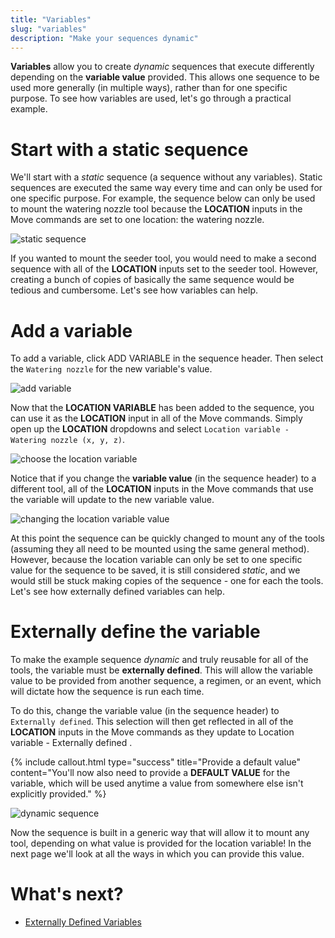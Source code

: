 ```yaml
---
title: "Variables"
slug: "variables"
description: "Make your sequences dynamic"
---
```


**Variables** allow you to create *dynamic* sequences that execute differently depending on the **variable value** provided. This allows one sequence to be used more generally (in multiple ways), rather than for one specific purpose. To see how variables are used, let's go through a practical example.

# Start with a static sequence

We'll start with a *static* sequence (a sequence without any variables). Static sequences are executed the same way every time and can only be used for one specific purpose. For example, the sequence below can only be used to mount the watering nozzle tool because the **LOCATION** inputs in the <span class="fb-step fb-move">Move</span> commands are set to one location: the watering nozzle.

![static sequence](_images/static_sequence.png)

If you wanted to mount the seeder tool, you would need to make a second sequence with all of the **LOCATION** inputs set to the seeder tool. However, creating a bunch of copies of basically the same sequence would be tedious and cumbersome. Let's see how variables can help.

# Add a variable

To add a variable, click <span class="fb-add-variable">ADD VARIABLE</span> in the sequence header. Then select the `Watering nozzle` for the new variable's value.

![add variable](_images/add_variable.gif)

Now that the **LOCATION VARIABLE** has been added to the sequence, you can use it as the **LOCATION** input in all of the <span class="fb-step fb-move">Move</span> commands. Simply open up the **LOCATION** dropdowns and select `Location variable - Watering nozzle (x, y, z)`.

![choose the location variable](_images/choose_variable.png)

Notice that if you change the **variable value** (in the sequence header) to a different tool, all of the **LOCATION** inputs in the <span class="fb-step fb-move">Move</span> commands that use the variable will update to the new variable value.

![changing the location variable value](_images/changing_variable_value.gif)

At this point the sequence can be quickly changed to mount any of the tools (assuming they all need to be mounted using the same general method). However, because the location variable can only be set to one specific value for the sequence to be saved, it is still considered _static_, and we would still be stuck making copies of the sequence - one for each the tools. Let's see how externally defined variables can help.

# Externally define the variable

To make the example sequence *dynamic* and truly reusable for all of the tools, the variable must be **externally defined**. This will allow the variable value to be provided from another sequence, a regimen, or an event, which will dictate how the sequence is run each time.

To do this, change the variable value (in the sequence header) to `Externally defined`. This selection will then get reflected in all of the **LOCATION** inputs in the <span class="fb-step fb-move">Move</span> commands as they update to <span class="fb-dropdown">Location variable - Externally defined <i class='fa fa-caret-down'></i></span>.

{%
include callout.html
type="success"
title="Provide a default value"
content="You'll now also need to provide a **DEFAULT VALUE** for the variable, which will be used anytime a value from somewhere else isn't explicitly provided."
%}

![dynamic sequence](_images/dynamic_sequence.png)

Now the sequence is built in a generic way that will allow it to mount any tool, depending on what value is provided for the location variable! In the next page we'll look at all the ways in which you can provide this value.

# What's next?

 * [Externally Defined Variables](externally-defined-variables.md)
